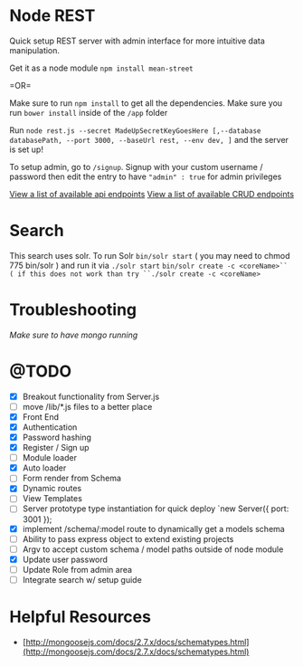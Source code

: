 Node REST
===
Quick setup REST server with admin interface for more intuitive data manipulation.

Get it as a node module `npm install mean-street`

=OR=

Make sure to run `npm install` to get all the dependencies.
Make sure you run `bower install` inside of the `/app` folder

Run `node rest.js --secret MadeUpSecretKeyGoesHere [,--database databasePath, --port 3000, --baseUrl rest, --env dev, ]` and the server is set up!

To setup admin, go to `/signup`. Signup with your custom username / password then edit the
entry to have `"admin" : true` for admin privileges

[View a list of available api endpoints](https://github.com/hemstreet/MEAN-Street/blob/master/docs/routes.md)
[View a list of available CRUD endpoints](https://github.com/hemstreet/MEAN-Street/blob/master/docs/CRUD.md)

Search
===
This search uses solr. To run Solr
    `bin/solr start` ( you may need to chmod 775 bin/solr ) and run it via `./solr start`
    `bin/solr create -c <coreName>`` ( if this does not work than try ``./solr create -c <coreName>`

Troubleshooting
===
*Make sure to have mongo running*

@TODO
===
* [x] Breakout functionality from Server.js
* [ ] move /lib/*.js files to a better place
* [x] Front End
* [x] Authentication
* [x] Password hashing
* [x] Register / Sign up
* [ ] Module loader
* [x] Auto loader
* [ ] Form render from Schema
* [x] Dynamic routes
* [ ] View Templates
* [ ] Server prototype type instantiation for quick deploy `new Server({ port: 3001 });
* [x] implement /schema/:model route to dynamically get a models schema
* [ ] Ability to pass express object to extend existing projects
* [ ] Argv to accept custom schema / model paths outside of node module
* [x] Update user password
* [ ] Update Role from admin area
* [ ] Integrate search w/ setup guide

Helpful Resources
===
* [http://mongoosejs.com/docs/2.7.x/docs/schematypes.html](http://mongoosejs.com/docs/2.7.x/docs/schematypes.html)
